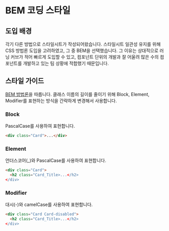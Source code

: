 # BEM 코딩 스타일

## 도입 배경
각기 다른 방법으로 스타일시트가 작성되어왔습니다. 스타일시트 일관성 유지를 위해 CSS 방법론 도입을 고려하였고, 그 중 BEM을 선택했습니다. 그 이유는 상대적으로 러닝 커브가 적어 빠르게 도입할 수 있고, 컴포넌트 단위의 개발과 잘 어울려 많은 수의 컴포넌트를 개발하고 있는 팀 상황에 적합했기 때문입니다.
 
## 스타일 가이드
[BEM 방법론](http://getbem.com/)을 따릅니다. 클래스 이름의 길이를 줄이기 위해 Block, Element, Modifier를 표현하는 방식을 간략하게 변경해서 사용합니다.

### Block

PascalCase를 사용하여 표현합니다.

```html
<div class="Card">...</div>
```

### Element

언더스코어(_)와 PascalCase를 사용하여 표현합니다.

```html
<div class="Card">
  <h2 class="Card_Title>...</h2>
</div>
```

### Modifier

대시(-)와 camelCase를 사용하여 표현합니다.

```html
<div class="Card Card-disabled">
  <h2 class="Card_Title>...</h2>
</div>
```
